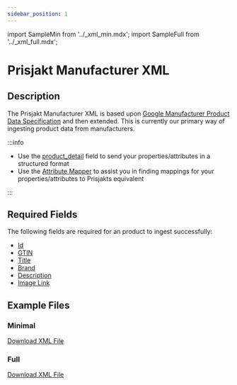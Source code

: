```yaml
---
sidebar_position: 1
---
```

import SampleMin from '../_xml_min.mdx';
import SampleFull from '../_xml_full.mdx';

# Prisjakt Manufacturer XML

## Description

The Prisjakt Manufacturer XML is based upon [Google Manufacturer Product Data Specification](https://support.google.com/manufacturers/answer/6124116?hl=en&ref_topic=7663870,&visit_id=638095616516154262-3704335796&rd=1) and then extended. This is currently our primary way of ingesting product data from manufacturers.

:::info

- Use the [product_detail](/feeds/product/fields/product_detail.md) field to send your properties/attributes in a structured format
- Use the [Attribute Mapper](/feeds/product/formats/prisjakt_manufacturer_xml/attribute_mapper.md) to assist you in finding mappings for your properties/attributes to Prisjakts equivalent

::: 

## Required Fields

The following fields are required for an product to ingest successfully:

- [Id](/feeds/product/fields/id.md)
- [GTIN](/feeds/product/fields/gtin.md)
- [Title](/feeds/product/fields/title.md)
- [Brand](/feeds/product/fields/brand.md)
- [Description](/feeds/product/fields/description.md)
- [Image Link](/feeds/product/fields/image_link.md)

## Example Files

### Minimal

[Download XML File](pathname:///examples/product/min.xml)
<SampleMin />

### Full

[Download XML File](pathname:///examples/product/full.xml)
<SampleFull />